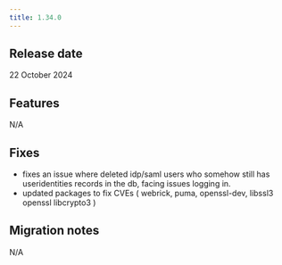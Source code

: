```yaml
---
title: 1.34.0
---
```


## Release date

22 October 2024

## Features

N/A

## Fixes

* fixes an issue where deleted idp/saml users who somehow still has useridentities records in the db, facing issues logging in.
* updated packages to fix CVEs ( webrick, puma, openssl-dev, libssl3 openssl libcrypto3 )	

## Migration notes

N/A


